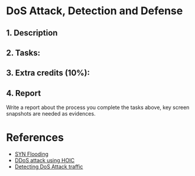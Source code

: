 # DoS Attack, Detection and Defense

## 1. Description



## 2. Tasks: 



## 3. Extra credits (10%): 
 

## 4. Report
Write a report about the process you complete the tasks above, key screen snapshots are needed as evidences.

# References
- [SYN Flooding](https://github.com/Samsar4/Ethical-Hacking-Labs/blob/master/9-Denial-of-Service/1-SYN-Flooding.md)
- [DDoS attack using HOIC](https://github.com/Samsar4/Ethical-Hacking-Labs/blob/master/9-Denial-of-Service/2-DDoS-using-HOIC.md)
- [Detecting DoS Attack traffic](https://github.com/Samsar4/Ethical-Hacking-Labs/blob/master/9-Denial-of-Service/3-Detecting-DoS-Traffic.md)